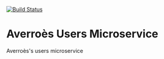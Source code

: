 [![Build Status](https://travis-ci.com/herradiamine/averoes_users.svg?token=VyRrUqFesamqTXWgzVg6&branch=master)](https://travis-ci.com/herradiamine/averoes_users)

# Averroès Users Microservice
Averroès's users microservice
